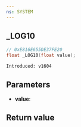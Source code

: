 ```yaml
---
ns: SYSTEM
---
```

## _LOG10

```c
// 0xE816E655DE37FE20
float _LOG10(float value);
```

```
Introduced: v1604
```

## Parameters
* **value**:

## Return value
